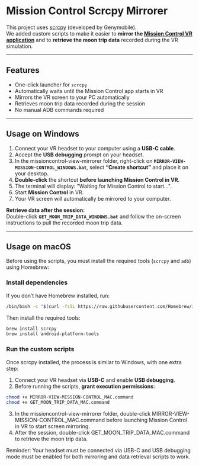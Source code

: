 # Mission Control Scrcpy Mirrorer

This project uses [scrcpy](https://github.com/Genymobile/scrcpy) (developed by Genymobile).  
We added custom scripts to make it easier to **mirror the [Mission Control VR application](https://github.com/CRISPGroup/Mission-Control-MRI-VR)** and to **retrieve the moon trip data** recorded during the VR simulation.

---

## Features

- One-click launcher for `scrcpy`
- Automatically waits until the Mission Control app starts in VR
- Mirrors the VR screen to your PC automatically
- Retrieves moon trip data recorded during the session
- No manual ADB commands required

---

## Usage on Windows

1. Connect your VR headset to your computer using a **USB-C cable**.  
2. Accept the **USB debugging** prompt on your headset.  
3. In the missioncontrol-view-mirrorer folder, right-click on **`MIRROR-VIEW-MISSION-CONTROL_WINDOWS.bat`**, select **“Create shortcut”** and place it on your desktop.  
4. **Double-click** the shortcut **before launching Mission Control in VR**.  
5. The terminal will display:  "Waiting for Mission Control to start...".
6. Start **Mission Control** in VR.  
7. Your VR screen will automatically be mirrored to your computer.

**Retrieve data after the session:**  
Double-click **`GET_MOON_TRIP_DATA_WINDOWS.bat`** and follow the on-screen instructions to pull the recorded moon trip data.

---

## Usage on macOS

Before using the scripts, you must install the required tools (`scrcpy` and `adb`) using Homebrew:

### Install dependencies

If you don’t have Homebrew installed, run:

```bash
/bin/bash -c "$(curl -fsSL https://raw.githubusercontent.com/Homebrew/install/HEAD/install.sh)"
```

Then install the required tools:

```bash
brew install scrcpy
brew install android-platform-tools
```

### Run the custom scripts

Once scrcpy installed, the process is similar to Windows, with one extra step:

1. Connect your VR headset via **USB-C** and enable **USB debugging**.  
2. Before running the scripts, **grant execution permissions**:

```bash
chmod +x MIRROR-VIEW-MISSION-CONTROL_MAC.command
chmod +x GET_MOON_TRIP_DATA_MAC.command
```
3. In the missioncontrol-view-mirrorer folder, double-click MIRROR-VIEW-MISSION-CONTROL_MAC.command before launching Mission Control in VR to start screen mirroring.
4. After the session, double-click GET_MOON_TRIP_DATA_MAC.command to retrieve the moon trip data.

Reminder: Your headset must be connected via USB-C and USB debugging mode must be enabled for both mirroring and data retrieval scripts to work.